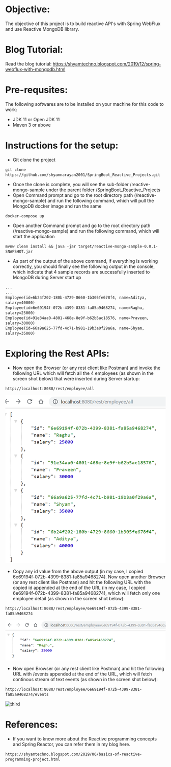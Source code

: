 # Objective:

The objective of this project is to build reactive API's with Spring WebFlux and use Reactive MongoDB library.

# Blog Tutorial:

Read the blog tutorial: https://shyamtechno.blogspot.com/2019/12/spring-webflux-with-mongodb.html


# Pre-requsites:

The following softwares are to be installed on your machine for this code to work:
* JDK 11 or Open JDK 11
* Maven 3 or above

# Instructions for the setup:

* Git clone the project
```
git clone https://github.com/shyamnarayan2001/SpringBoot_Reactive_Projects.git
```
* Once the clone is complete, you will see the sub-folder /reactive-mongo-sample under the parent folder /SpringBoot_Reactive_Projects
* Open Command prompt and go to the root directory path (/reactive-mongo-sample) and run the following command, which will pull the MongoDB docker image and run the same
```
docker-compose up
```
* Open another Command prompt and go to the root directory path (/reactive-mongo-sample) and run the following command, which will start the application
```
mvnw clean install && java -jar target/reactive-mongo-sample-0.0.1-SNAPSHOT.jar
```
* As part of the output of the above command, if everything is working correctly, you should finally see the following output in the console, which indicate that 4 sample records are successfully inserted to MongoDB during Server start up
```
...
...
Employee(id=6b24f202-180b-4729-8660-1b305fe678f4, name=Aditya, salary=40000)
Employee(id=6e69194f-072b-4399-8381-fa85a9468274, name=Raghu, salary=25000)
Employee(id=91e34aa0-4801-468e-8e9f-b62b5ac18576, name=Praveen, salary=30000)
Employee(id=66a9a625-77fd-4c71-b981-19b3a0f29a6a, name=Shyam, salary=35000)
```

# Exploring the Rest APIs:

* Now open the Browser (or any rest client like Postman) and invoke the following URL which will fetch all the 4 employees (as shown in the screen shot below) that were inserted during Server startup:
```
http://localhost:8080/rest/employee/all
``` 
![first](images/1_output_all.png)
* Copy any id value from the above output (in my case, I copied 6e69194f-072b-4399-8381-fa85a9468274). Now open another Browser (or any rest client like Postman) and hit the following URL with the copied id appended at the end of the URL (in my case, I copied 6e69194f-072b-4399-8381-fa85a9468274), which will fetch only one employee detail (as shown in the screen shot below):
```
http://localhost:8080/rest/employee/6e69194f-072b-4399-8381-fa85a9468274
``` 
![second](images/2_output_one_emp_only.png)
* Now open Browser (or any rest client like Postman) and hit the following URL with /events appended at the end of the URL, which will fetch continous stream of text events (as shown in the screen shot below):
```
http://localhost:8080/rest/employee/6e69194f-072b-4399-8381-fa85a9468274/events
``` 
![third](images/3_output_one_emp_events)

# References:
* If you want to know more about the Reactive programming concepts and Spring Reactor, you can refer them in my blog here.
```
https://shyamtechno.blogspot.com/2019/06/basics-of-reactive-programming-project.html
```